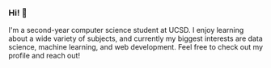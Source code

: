 ### Hi! 👋
I'm a second-year computer science student at UCSD. I enjoy learning about a wide variety of subjects, and currently my biggest interests are data science, machine learning, and web development. Feel free to check out my profile and reach out!
